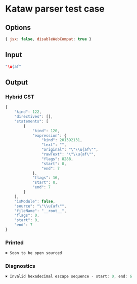 # Kataw parser test case

## Options

`````js
{ jsx: false, disableWebCompat: true }
`````

## Input

`````js
"\u{af"
`````

## Output

### Hybrid CST

```javascript
{
    "kind": 122,
    "directives": [],
    "statements": [
        {
            "kind": 120,
            "expression": {
                "kind": 201392131,
                "text": "",
                "original": "\"\\u{af\"",
                "rawText": "\"\\u{af\"",
                "flags": 8288,
                "start": 0,
                "end": 7
            },
            "flags": 16,
            "start": 0,
            "end": 7
        }
    ],
    "isModule": false,
    "source": "\"\\u{af\"",
    "fileName": "__root__",
    "flags": 0,
    "start": 0,
    "end": 7
}
```

### Printed

```javascript
✖ Soon to be open sourced
```

### Diagnostics

```javascript
✖ Invalid hexadecimal escape sequence - start: 0, end: 6

```


